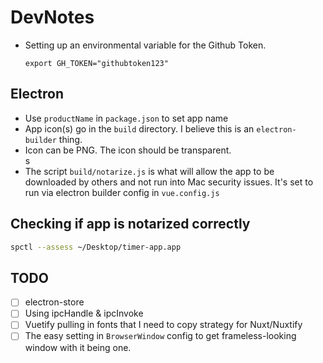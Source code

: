 # DevNotes

- Setting up an environmental variable for the Github Token.
  ```shell
  export GH_TOKEN="githubtoken123"
  ```

## Electron

- Use `productName` in `package.json` to set app name
- App icon(s) go in the `build` directory. I believe this is an
  `electron-builder` thing.
- Icon can be PNG. The icon should be transparent.  
  s
- The script `build/notarize.js` is what will allow the app to be downloaded by
  others and not run into Mac security issues. It's set to run via electron
  builder config in `vue.config.js`

## Checking if app is notarized correctly

```bash
spctl --assess ~/Desktop/timer-app.app
```

## TODO

- [ ] electron-store
- [ ] Using ipcHandle & ipcInvoke
- [ ] Vuetify pulling in fonts that I need to copy strategy for Nuxt/Nuxtify
- [ ] The easy setting in `BrowserWindow` config to get frameless-looking window
      with it being one.
